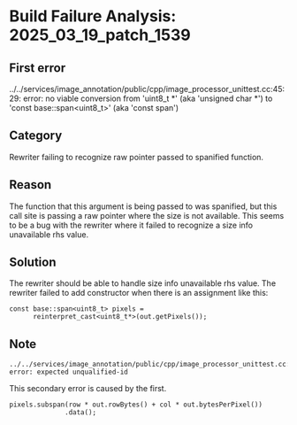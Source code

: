 # Build Failure Analysis: 2025_03_19_patch_1539

## First error

../../services/image_annotation/public/cpp/image_processor_unittest.cc:45:29: error: no viable conversion from 'uint8_t *' (aka 'unsigned char *') to 'const base::span<uint8_t>' (aka 'const span<unsigned char>')

## Category
Rewriter failing to recognize raw pointer passed to spanified function.

## Reason
The function that this argument is being passed to was spanified, but this call site is passing a raw pointer where the size is not available. This seems to be a bug with the rewriter where it failed to recognize a size info unavailable rhs value.

## Solution
The rewriter should be able to handle size info unavailable rhs value. The rewriter failed to add constructor when there is an assignment like this:
```
const base::span<uint8_t> pixels =
      reinterpret_cast<uint8_t*>(out.getPixels());
```
## Note
```
../../services/image_annotation/public/cpp/image_processor_unittest.cc:48:15: error: expected unqualified-id
```
This secondary error is caused by the first.
```
pixels.subspan(row * out.rowBytes() + col * out.bytesPerPixel())
              .data();